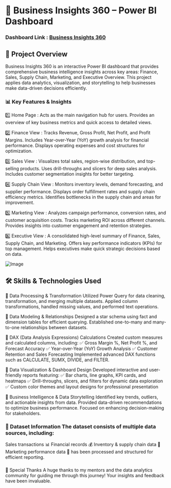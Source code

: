 
# 🚀 Business Insights 360 – Power BI Dashboard
### Dashboard Link :  [Business Insights 360](https://app.powerbi.com/reportEmbed?reportId=b1599c06-1e60-4d1e-9ef7-d6abf2b62201&autoAuth=true&ctid=c6e549b3-5f45-4032-aae9-d4244dc5b2c4)

## 📌 Project Overview

Business Insights 360 is an interactive Power BI dashboard that provides comprehensive business intelligence insights across key areas: Finance, Sales, Supply Chain, Marketing, and Executive Overview. This project applies data analytics, visualization, and storytelling to help businesses make data-driven decisions efficiently.


### 📊 Key Features & Insights

1️⃣ Home Page : Acts as the main navigation hub for users. Provides an overview of key business metrics and quick access to detailed views.

2️⃣ Finance View  : Tracks Revenue, Gross Profit, Net Profit, and Profit Margins. Includes Year-over-Year (YoY) growth analysis for financial performance. Displays operating expenses and cost structures for optimization.

3️⃣ Sales View : Visualizes total sales, region-wise distribution, and top-selling products. Uses drill-throughs and slicers for deep sales analysis. Includes customer segmentation insights for better targeting.

4️⃣ Supply Chain View : Monitors inventory levels, demand forecasting, and supplier performance. Displays order fulfillment rates and supply chain efficiency metrics. Identifies bottlenecks in the supply chain and areas for improvement.

5️⃣ Marketing View : Analyzes campaign performance, conversion rates, and customer acquisition costs. Tracks marketing ROI across different channels. Provides insights into customer engagement and retention strategies.

6️⃣ Executive View : A consolidated high-level summary of Finance, Sales, Supply Chain, and Marketing. Offers key performance indicators (KPIs) for top management. Helps executives make quick strategic decisions based on data.

![Image](https://github.com/user-attachments/assets/38daabd9-df98-4544-86cb-0f5b69924a5e)

        
## 🛠️ Skills & Technologies Used
📌 Data Processing & Transformation
Utilized Power Query for data cleaning, transformation, and merging multiple datasets. Applied column transformations, handled missing values, and performed text operations.

📌 Data Modeling & Relationships
Designed a star schema using fact and dimension tables for efficient querying. Established one-to-many and many-to-one relationships between datasets.

📌 DAX (Data Analysis Expressions) Calculations
Created custom measures and calculated columns, including:
✅ Gross Margin %, Net Profit %, and Forecast Accuracy
✅ Year-over-Year (YoY) Growth Analysis
✅ Customer Retention and Sales Forecasting
Implemented advanced DAX functions such as CALCULATE, SUMX, DIVIDE, and FILTER.

📌 Data Visualization & Dashboard Design
Developed interactive and user-friendly reports featuring:
✅ Bar charts, line graphs, KPI cards, and heatmaps
✅ Drill-throughs, slicers, and filters for dynamic data exploration
✅ Custom color themes and layout designs for professional presentation

📌 Business Intelligence & Data Storytelling
Identified key trends, outliers, and actionable insights from data. Provided data-driven recommendations to optimize business performance. Focused on enhancing decision-making for stakeholders.
### 📂 Dataset Information The dataset consists of multiple data sources, including:

Sales transactions 📊 Financial records 💰 Inventory & supply chain data 🚚 Marketing performance data 📢 has been processed and structured for efficient reporting.

### 

🙌 Special Thanks A huge thanks to my mentors and the data analytics community for guiding me through this journey! Your insights and feedback have been invaluable.
